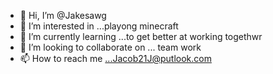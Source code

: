 - 👋 Hi, I’m @Jakesawg
- 👀 I’m interested in ...playong minecraft
- 🌱 I’m currently learning ...to get better at working togethwr
- 💞️ I’m looking to collaborate on ... team work
- 📫 How to reach me ...Jacob21J@putlook.com

<!---
Jakesawg/Jakesawg is a ✨ special ✨ repository because its `README.md` (this file) appears on your GitHub profile.
You can click the Preview link to take a look at your changes.
--->
